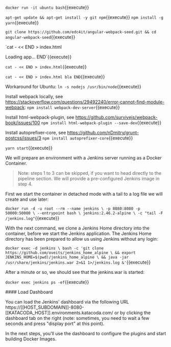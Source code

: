 `docker run -it ubuntu bash`{{execute}}

`apt-get update && apt-get install -y git npm`{{execute}}
`npm install -g yarn`{{execute}}



`git clone https://github.com/edc4it/angular-webpack-seed.git && cd angular-webpack-seed`{{execute}}

`cat - << END  > index.html
<!DOCTYPE html>
<html lang="en">
<head>
    <meta charset="UTF-8">
    <title>Angular 4 Hello World</title>
</head>
<body>
<app>Loading app...</app>
</body>
</html>
END`{{execute}}

`cat - << END > index.html`{{execute}}

`cat - << END > index.html
bla
END`{{execute}}

Workaround for Ubuntu:
`ln -s nodejs /usr/bin/node`{{execute}}

Install webpack locally, see https://stackoverflow.com/questions/29492240/error-cannot-find-module-webpack:
`npm install webpack-dev-server`{{execute}}

Install html-webpack-plugin, see https://github.com/survivejs/webpack-book/issues/100
`npm install html-webpack-plugin --save-dev`{{execute}}

Install autoprefixer-core, see https://github.com/nDmitry/grunt-postcss/issues/3
`npm install autoprefixer-core`{{execute}}



`yarn start`{{execute}}


We will prepare an environment with a Jenkins server running as a Docker Container.

> Note: steps 1 to 3 can be skipped, if you want to head directly to the pipeline section. We will provide a pre-configured Jenkins image in step 4.

First we start the container in detached mode with a tail to a log file we will create and use later:

`docker run -d -u root --rm --name jenkins \
    -p 8080:8080 -p 50000:50000 \
    --entrypoint bash \
    jenkins:2.46.2-alpine \
    -c "tail -F /jenkins.log"`{{execute}}
    
With the next command, we clone a Jenkins Home directory into the container, before we start the Jenkins application. The Jenkins Home directory has been prepared to allow us using Jenkins without any login:

`docker exec -d jenkins \
    bash -c 'git clone https://github.com/oveits/jenkins_home_alpine \
        && export JENKINS_HOME=$(pwd)/jenkins_home_alpine \
        && java -jar /usr/share/jenkins/jenkins.war 2>&1 1>/jenkins.log &'`{{execute}}

After a minute or so, we should see that the jenkins.war is started:

`docker exec jenkins ps -ef`{{execute}}

#### Load Dashboard

You can load the Jenkins' dashboard via the following URL https://[[HOST_SUBDOMAIN]]-8080-[[KATACODA_HOST]].environments.katacoda.com/ or by clicking the dashboard tab on the right (note: sometimes, you need to wait a few seconds and press "display port" at this point).

In the next steps, you'll use the dashboard to configure the plugins and start building Docker Images.
